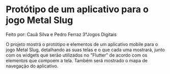 # Protótipo de um aplicativo para o jogo Metal Slug
Feito por: Cauã Silva e Pedro Ferraz 3°Jogos Digitais

O projeto mostrá o protótipo e elementos de um aplicativo mobile para o jogo Metal Slug, detalhando as suas telas e o que cada uma mostrará, junto com os widgets que serão utilizados no "Flutter" de acordo com os elementos que compoem a tela. Também será mostrado o mapa de navegação do aplicativo.
